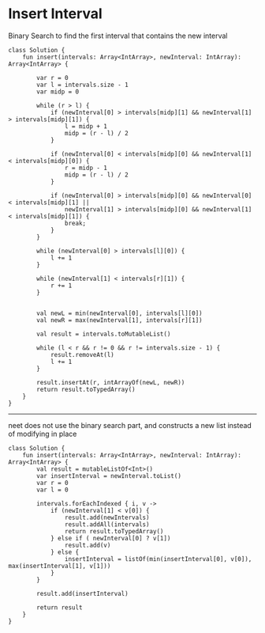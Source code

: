 

# Insert Interval

Binary Search to find the first interval that contains the new interval


    class Solution {
        fun insert(intervals: Array<IntArray>, newInterval: IntArray): Array<IntArray> {

            var r = 0
            var l = intervals.size - 1
            var midp = 0
    
            while (r > l) {
                if (newInterval[0] > intervals[midp][1] && newInterval[1] > intervals[midp][1]) {
                    l = midp + 1
                    midp = (r - l) / 2
                }
    
                if (newInterval[0] < intervals[midp][0] && newInterval[1] < intervals[midp][0]) {
                    r = midp - 1
                    midp = (r - l) / 2
                }
    
                if (newInterval[0] > intervals[midp][0] && newInterval[0] < intervals[midp][1] ||
                    newInterval[1] > intervals[midp][0] && newInterval[1] < intervals[midp][1]) {
                    break;
                }
            }
    
            while (newInterval[0] > intervals[l][0]) {
                l += 1
            }
    
            while (newInterval[1] < intervals[r][1]) {
                r += 1
            }
    
    
            val newL = min(newInterval[0], intervals[l][0])
            val newR = max(newInterval[1], intervals[r][1])
    
            val result = intervals.toMutableList()

            while (l < r && r != 0 && r != intervals.size - 1) {
                result.removeAt(l)
                l += 1
            }
    
            result.insertAt(r, intArrayOf(newL, newR))
            return result.toTypedArray()
        }
    }

---

neet
does not use the binary search part, and constructs a new list instead of modifying in place

    class Solution {
        fun insert(intervals: Array<IntArray>, newInterval: IntArray): Array<IntArray> {
            val result = mutableListOf<Int>()
            var insertInterval = newInterval.toList()
            var r = 0
            var l = 0

            intervals.forEachIndexed { i, v ->
                if (newInterval[1] < v[0]) {
                    result.add(newIntervals)
                    result.addAll(intervals)
                    return result.toTypedArray()
                } else if ( newInterval[0] ? v[1])
                    result.add(v)
                } else {
                    insertInterval = listOf(min(insertInterval[0], v[0]), max(insertInterval[1], v[1]))
                }
            }

            result.add(insertInterval)

            return result
        }
    }
